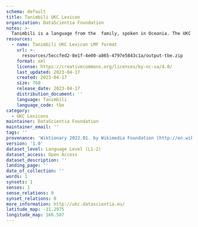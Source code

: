 ```yaml
---
schema: default
title: Tanimbili UKC Lexicon
organization: DataScientia Foundation
notes: >-
  Tanimbili is a language from the  family, spoken in Oceania. The UKC Lexicon of Tanimbili is represented as a lexico-semantic network. It consists of words, word senses, synsets, as well as sense-level and synset-level relationships.
resources:
  - name: Tanimbili UKC Lexicon LMF format
    url: >-
      resources/5eccfed2-8e1f-4e00-a865-4797e5843c1a/output-tbe.zip
    format: xml
    license: https://creativecommons.org/licenses/by-nc-sa/4.0/
    last_updated: 2023-04-17
    created: 2023-04-17
    size: 768
    release_date: 2023-04-17
    distribution_document: ''
    language: Tanimbili
    language_code: tbe
category:
  - UKC Lexicons
maintainer: DataScientia Foundation
maintainer_email: ''
tags: ''
provenance: 'Wiktionary 2022.01. by Wikimedia Foundation (http://en.wiktionary.org); Princeton WordNet 2.1 by Princeton University (https://wordnet.princeton.edu)'
version: '1.0'
dataset_level: Language Level (L1-2)
dataset_access: Open Access
dataset_description: ''
landing_page: ''
date_of_collection: ''
words: 1
synsets: 1
senses: 1
sense_relations: 0
synset_relations: 0
more_information: http://ukc.datascientia.eu/
latitude_map: -11.2975
longitude_map: 166.507
---
```

